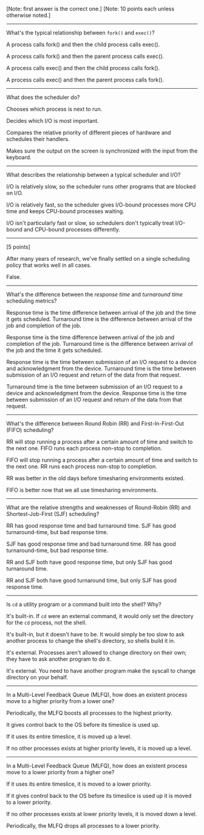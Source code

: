 [Note: first answer is the correct one.]
[Note: 10 points each unless otherwise noted.]

---

What's the typical relationship between `fork()` and `exec()`?

A process calls fork() and then the child process calls exec().

A process calls fork() and then the parent process calls exec().

A process calls exec() and then the child process calls fork().

A process calls exec() and then the parent process calls fork().

---

What does the scheduler do?

Chooses which process is next to run.

Decides which I/O is most important.

Compares the relative priority of different pieces of hardware and
schedules their handlers.

Makes sure the output on the screen is synchronized with the input from
the keyboard.

---

What describes the relationship between a typical scheduler and I/O?

I/O is relatively slow, so the scheduler runs other programs that are
blocked on I/O.

I/O is relatively fast, so the scheduler gives I/O-bound processes more
CPU time and keeps CPU-bound processes waiting.

I/O isn't particularly fast or slow, so schedulers don't typically treat
I/O-bound and CPU-bound processes differently.

---

[5 points]

After many years of research, we've finally settled on a single
scheduling policy that works well in all cases.

False.

---

What's the difference between the _response time_ and _turnaround time_
scheduling metrics?

Response time is the time difference between arrival of the job and the
time it gets scheduled. Turnaround time is the difference between
arrival of the job and completion of the job.

Response time is the time difference between arrival of the job and
completion of the job. Turnaround time is the difference between
arrival of the job and the time it gets scheduled.

Response time is the time between submission of an I/O request to a
device and acknowledgment from the device. Turnaround time is the time
between submission of an I/O request and return of the data from that
request.

Turnaround time is the time between submission of an I/O request to a
device and acknowledgment from the device. Response time is the time
between submission of an I/O request and return of the data from that
request.

---

What's the difference between Round Robin (RR) and First-In-First-Out
(FIFO) scheduling?

RR will stop running a process after a certain amount of time and switch
to the next one. FIFO runs each process non-stop to completion.

FIFO will stop running a process after a certain amount of time and
switch to the next one. RR runs each process non-stop to completion.

RR was better in the old days before timesharing environments existed.

FIFO is better now that we all use timesharing environments.

---

What are the relative strengths and weaknesses of Round-Robin (RR) and
Shortest-Job-First (SJF) scheduling?

RR has good response time and bad turnaround time. SJF has good
turnaround-time, but bad response time.

SJF has good response time and bad turnaround time. RR has good
turnaround-time, but bad response time.

RR and SJF both have good response time, but only SJF has good
turnaround time.

RR and SJF both have good turnaround time, but only SJF has good
response time.

---

Is `cd` a utility program or a command built into the shell? Why?

It's built-in. If `cd` were an external command, it would only set the
directory for the `cd` process, not the shell.

It's built-in, but it doesn't have to be. It would simply be too slow to
ask another process to change the shell's directory, so shells build it
in.

It's external. Processes aren't allowed to change directory on their
own; they have to ask another program to do it.

It's external. You need to have another program make the syscall to
change directory on your behalf.

---

In a Multi-Level Feedback Queue (MLFQ), how does an existent process
move to a higher priority from a lower one?

Periodically, the MLFQ boosts all processes to the highest priority.

It gives control back to the OS before its timeslice is used up.

If it uses its entire timeslice, it is moved up a level.

If no other processes exists at higher priority levels, it is moved up a
level.

---

In a Multi-Level Feedback Queue (MLFQ), how does an existent process
move to a lower priority from a higher one?

If it uses its entire timeslice, it is moved to a lower priority.

If it gives control back to the OS before its timeslice is used up it is
moved to a lower priority.

If no other processes exists at lower priority levels, it is moved down a
level.

Periodically, the MLFQ drops all processes to a lower priority.